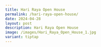 ```yaml
---
title: Hari Raya Open House
permalink: /hari-raya-open-house/
date: 2024-04-28
layout: post
description: Hari Raya Open House
image: /images/Hari_Raya_Open_House_1.jpg
variant: tiptap
---
```

